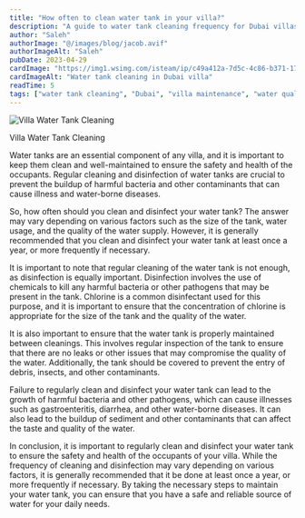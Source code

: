 ```yaml
---
title: "How often to clean water tank in your villa?"
description: "A guide to water tank cleaning frequency for Dubai villas, with tips for disinfection, maintenance, and ensuring safe water quality."
author: "Saleh"
authorImage: "@/images/blog/jacob.avif"
authorImageAlt: "Saleh"
pubDate: 2023-04-29
cardImage: "https://img1.wsimg.com/isteam/ip/c49a412a-7d5c-4c86-b371-17b58bdd84ac/water-tank-cleaning.jpg/:/cr=t:0%25,l:0%25,w:100%25,h:100%25/rs=w:1280"
cardImageAlt: "Water tank cleaning in Dubai villa"
readTime: 5
tags: ["water tank cleaning", "Dubai", "villa maintenance", "water quality", "home care"]
---
```


![Villa Water Tank Cleaning](https://img1.wsimg.com/isteam/ip/c49a412a-7d5c-4c86-b371-17b58bdd84ac/water-tank-cleaning.jpg/:/cr=t:0%25,l:0%25,w:100%25,h:100%25/rs=w:1280 "Villa Water Tank Cleaning")

Villa Water Tank Cleaning

Water tanks are an essential component of any villa, and it is important to keep them clean and well-maintained to ensure the safety and health of the occupants. Regular cleaning and disinfection of water tanks are crucial to prevent the buildup of harmful bacteria and other contaminants that can cause illness and water-borne diseases.

So, how often should you clean and disinfect your water tank? The answer may vary depending on various factors such as the size of the tank, water usage, and the quality of the water supply. However, it is generally recommended that you clean and disinfect your water tank at least once a year, or more frequently if necessary.

It is important to note that regular cleaning of the water tank is not enough, as disinfection is equally important. Disinfection involves the use of chemicals to kill any harmful bacteria or other pathogens that may be present in the tank. Chlorine is a common disinfectant used for this purpose, and it is important to ensure that the concentration of chlorine is appropriate for the size of the tank and the quality of the water.

It is also important to ensure that the water tank is properly maintained between cleanings. This involves regular inspection of the tank to ensure that there are no leaks or other issues that may compromise the quality of the water. Additionally, the tank should be covered to prevent the entry of debris, insects, and other contaminants.

Failure to regularly clean and disinfect your water tank can lead to the growth of harmful bacteria and other pathogens, which can cause illnesses such as gastroenteritis, diarrhea, and other water-borne diseases. It can also lead to the buildup of sediment and other contaminants that can affect the taste and quality of the water.

In conclusion, it is important to regularly clean and disinfect your water tank to ensure the safety and health of the occupants of your villa. While the frequency of cleaning and disinfection may vary depending on various factors, it is generally recommended that it be done at least once a year, or more frequently if necessary. By taking the necessary steps to maintain your water tank, you can ensure that you have a safe and reliable source of water for your daily needs.